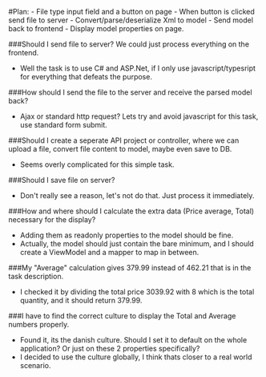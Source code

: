 #Plan:
	- File type input field and a button on page
	- When button is clicked send file to server
	- Convert/parse/deserialize Xml to model
	- Send model back to frontend
	- Display model properties on page.
	
###Should I send file to server? We could just process everything on the frontend.
- Well the task is to use C# and ASP.Net, if I only use javascript/typesript for everything that defeats the purpose.

###How should I send the file to the server and receive the parsed model back?
- Ajax or standard http request? Lets try and avoid javascript for this task, use standard form submit.

###Should I create a seperate API project or controller, where we can upload a file, convert file content to model, maybe even save to DB.
- Seems overly complicated for this simple task.

###Should I save file on server?
- Don't really see a reason, let's not do that. Just process it immediately.

###How and where should I calculate the extra data (Price average, Total) necessary for the display?
- Adding them as readonly properties to the model should be fine.
- Actually, the model should just contain the bare minimum, and I should create a ViewModel and a mapper to map in between.

###My "Average" calculation gives 379.99 instead of 462.21 that is in the task description.
- I checked it by dividing the total price 3039.92 with 8 which is the total quantity, and it should return 379.99.

###I have to find the correct culture to display the Total and Average numbers properly.
- Found it, its the danish culture. Should I set it to default on the whole application? Or just on these 2 properties specifically?
- I decided to use the culture globally, I think thats closer to a real world scenario.